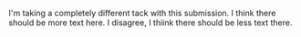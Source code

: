 I'm taking a completely different tack with this submission.
I think there should be more text here.
I disagree, I thiink there should be less text there.
